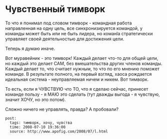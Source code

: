 # Чувственный тимворк

То что я понимал под словом тимворк - командная работа направленная на одну цель, все 
синхронизируется командой, у команды может быть или не быть лидера, но команlа 
стратегически управляет своей деятельностью для достижения цели.

Теперь я думаю иначе.

Вот муравейник - это тимворк! Каждый делает что-то для общей цели, но каждый это делает 
САМ, без вмешательства других членов команды. Каждый делает то, что считает нужным, то 
что по его мнению поможет команде. В результате полного, на первый взгляд, хаоса 
рождается идеальная система - неуправляемая ничем и никем. Вот тимворк.

То есть, если я ЧУВСТВУЮ что ТО, что я сделаю сейчас, принесет команде пользу - я МАЮ 
это сделать (тут дважды выгода - я чувствую, значит ХОЧУ, но это потом).

Сложно ничего не управлять, правда? А пробовали?

```
post:   
  tags: тимворк, хочу, чувства
  time: 2008-07-10 19:36:00
  source: http://www.apofig.com/2008/07/l.html
```